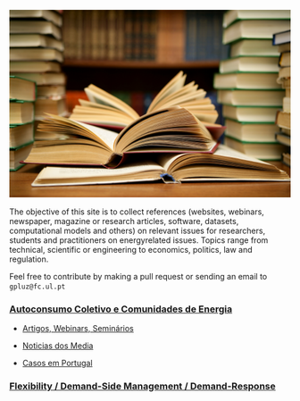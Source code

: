 
<!-- # Energy Commons -->
<!--  **Tools and Information Database for the science, engineering, economics and politics of the Energy Transition** -->

<!--Repository and open database for tutorials, computational tools, software implementions, technical documents, research papers, books and articles on the various aspects of the ongoing energy transition.-->

<!--Repositorio e base de dados aberta para tutoriais, ferramentas computacionais, economia e poltica da Transição Energética-->



![imagem](pics/books.jpg "Transição energética em São Luis")

The objective of this site is to collect references (websites, webinars, newspaper, magazine or research articles, software, datasets, computational models and others) on relevant issues for researchers, students and practitioners on energyrelated issues. Topics range from technical, scientific or engineering to economics, politics, law and regulation.

Feel free to contribute by making a pull request or sending an email to `gpluz@fc.ul.pt`



### [Autoconsumo Coletivo e Comunidades de Energia](legislacao-regulamentos.md)

* [Artigos, Webinars, Seminários](info-complementar.md)

* [Noticias dos Media](investimentos-media.md)

* [Casos em Portugal](Casos-PT.md)


### [Flexibility / Demand-Side Management / Demand-Response](flexibility.md)
